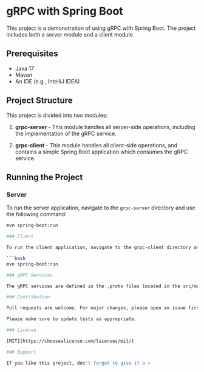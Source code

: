 # gRPC with Spring Boot

This project is a demonstration of using gRPC with Spring Boot. The project includes both a server module and a client module.

## Prerequisites

- Java 17
- Maven
- An IDE (e.g., IntelliJ IDEA)

## Project Structure

This project is divided into two modules:

1. **grpc-server** - This module handles all server-side operations, including the implementation of the gRPC service.

2. **grpc-client** - This module handles all client-side operations, and contains a simple Spring Boot application which consumes the gRPC service.

## Running the Project

### Server

To run the server application, navigate to the `grpc-server` directory and use the following command:

```bash
mvn spring-boot:run

### Client

To run the client application, navigate to the grpc-client directory and use the following command:

```bash
mvn spring-boot:run

### gRPC Services

The gRPC services are defined in the .proto files located in the src/main/proto directory of the respective modules.

### Contribution

Pull requests are welcome. For major changes, please open an issue first to discuss what you would like to change.

Please make sure to update tests as appropriate.

### License

[MIT](https://choosealicense.com/licenses/mit/)

### Support

If you like this project, don't forget to give it a ⭐️

